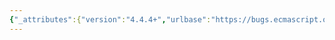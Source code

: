 ```yaml
---
{"_attributes":{"version":"4.4.4+","urlbase":"https://bugs.ecmascript.org/","maintainer":"dherman@mozilla.com"},"bug":{"bug_id":1503,"creation_ts":"2013-05-16 15:23:00 -0700","short_desc":"8.3.15.5: \"the one arguments\"","delta_ts":"2013-07-15 17:03:37 -0700","product":"Draft for 6th Edition","component":"editorial issue","version":"Rev 15: May 14, 2013 Draft","rep_platform":"All","op_sys":"All","bug_status":"RESOLVED","resolution":"FIXED","priority":"Normal","bug_severity":"minor","everconfirmed":true,"reporter":{"uid":"jmdyck","name":"Michael Dyck"},"assigned_to":{"uid":"allen","name":"Allen Wirfs-Brock"},"long_desc":[{"commentid":4044,"comment_count":0,"who":{"uid":"jmdyck","name":"Michael Dyck"},"bug_when":"2013-05-16 15:23:27 -0700","thetext":"In 8.3.15.5 \"FunctionAllocate Abstract Operation\",\nthe preamble says:\n    ... requires the one arguments, functionPrototype ...\n\nChange \"the one arguments\" to \"one argument\"."},{"commentid":4213,"comment_count":1,"who":{"uid":"allen","name":"Allen Wirfs-Brock"},"bug_when":"2013-06-17 15:48:15 -0700","thetext":"fixed in rev 16 editor's draft"},{"commentid":4428,"comment_count":2,"who":{"uid":"allen","name":"Allen Wirfs-Brock"},"bug_when":"2013-07-15 17:03:37 -0700","thetext":"fixed in rev16 draft.  July 15, 2013"}]}}
---
```

